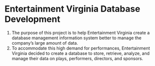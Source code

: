 # Entertainment Virginia Database Development
1. The purpose of this project is to help Entertainment Virginia create a database management information system better to manage the company’s large amount of data.
2. To accommodate this high demand for performances, Entertainment Virginia decided to create a database to store, retrieve, analyze, and manage their data on plays, performers, directors, and sponsors.
